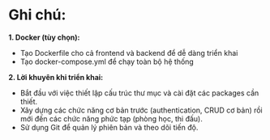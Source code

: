 # Ghi chú:

**1. Docker (tùy chọn):**
- Tạo Dockerfile cho cả frontend và backend để dễ dàng triển khai
- Tạo docker-compose.yml để chạy toàn bộ hệ thống

**2. Lời khuyên khi triển khai:**
- Bắt đầu với việc thiết lập cấu trúc thư mục và cài đặt các packages cần thiết.
- Xây dựng các chức năng cơ bản trước (authentication, CRUD cơ bản) rồi mới đến các chức năng phức tạp (phòng học, thi đấu).
- Sử dụng Git để quản lý phiên bản và theo dõi tiến độ.